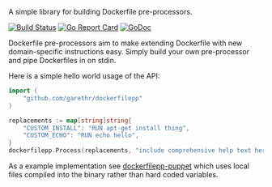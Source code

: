 A simple library for building Dockerfile pre-processors.

[![Build
Status](https://travis-ci.org/garethr/dockerfilepp.svg)](https://travis-ci.org/garethr/dockerfilepp)
[![Go Report
Card](https://goreportcard.com/badge/github.com/garethr/dockerfilepp)](https://goreportcard.com/report/github.com/garethr/dockerfilepp)
[![GoDoc](https://godoc.org/github.com/garethr/dockerfilepp?status.svg)](https://godoc.org/github.com/garethr/dockerfilepp)

Dockerfile pre-processors aim to make extending Dockerfile with new
domain-specific instructions easy. Simply build your own pre-processor
and pipe Dockerfiles in on stdin.

Here is a simple hello world usage of the API:

```go
import (
    "github.com/garethr/dockerfilepp"
)

replacements := map[string]string{
    "CUSTOM_INSTALL": "RUN apt-get install thing",
    "CUSTOM_ECHO": "RUN echo hello",
}
dockerfilepp.Process(replacements, "include comprehensive help text here")
```

As a example implementation see [dockerfilepp-puppet](https://github.com/garethr/dockerfilepp-puppet)
which uses local files compiled into the binary rather than hard coded
variables.
